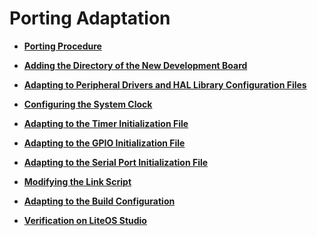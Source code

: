 # Porting Adaptation<a name="EN-US_TOPIC_0314628523"></a>

-   **[Porting Procedure](porting-procedure.md)**  

-   **[Adding the Directory of the New Development Board](adding-the-directory-of-the-new-development-board.md)**  

-   **[Adapting to Peripheral Drivers and HAL Library Configuration Files](adapting-to-peripheral-drivers-and-hal-library-configuration-files.md)**  

-   **[Configuring the System Clock](configuring-the-system-clock.md)**  

-   **[Adapting to the Timer Initialization File](adapting-to-the-timer-initialization-file.md)**  

-   **[Adapting to the GPIO Initialization File](adapting-to-the-gpio-initialization-file.md)**  

-   **[Adapting to the Serial Port Initialization File](adapting-to-the-serial-port-initialization-file.md)**  

-   **[Modifying the Link Script](modifying-the-link-script.md)**  

-   **[Adapting to the Build Configuration](adapting-to-the-build-configuration.md)**  

-   **[Verification on LiteOS Studio](verification-on-liteos-studio.md)**  


